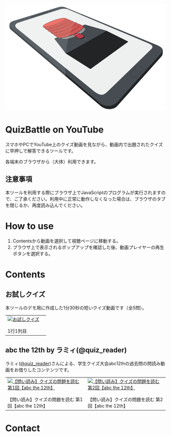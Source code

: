 <div style="text-align: center">
    <img src="https://raw.githubusercontent.com/t-yokota/quizBattle/master/docs/images/main-figure.png">
</div>

# QuizBattle on YouTube

スマホやPCでYouTube上のクイズ動画を見ながら、動画内で出題されたクイズに早押しで解答できるツールです。

各端末のブラウザから（大体）利用できます。

## 注意事項

本ツールを利用する際にブラウザ上でJavaScriptのプログラムが実行されますので、ご了承ください。利用中に正常に動作しなくなった場合は、ブラウザのタブを閉じるか、再度読み込んでください。

# How to use

1. Contentsから動画を選択して視聴ページに移動する。
1. ブラウザ上で表示されるポップアップを確認した後、動画プレイヤーの再生ボタンを選択する。

# Contents

## お試しクイズ

本ツールのデモ用に作成した1分30秒の短いクイズ動画です（全5問）。

<table class="contents">
    <tr>
        <td>
            <a href="https://srtjs.azurewebsites.net/?v=BHWd-HDorfY&surl=https://raw.githubusercontent.com/t-yokota/quizBattle/master/src/quizBattle.srt.js">
                <div class="sample-box">
                    <img class='thumbnail' src="https://i.ytimg.com/vi_webp/BHWd-HDorfY/sddefault.webp" alt="お試しクイズ">
                    <!-- <img class='youtube' src="https://img.icons8.com/color/50/000000/youtube-play.png"> -->
                </div>
            </a>
            <br>1行1列目
        </td>
        <td>
        </td>
    </tr>
</table>

## abc the 12th by ラミィ(@quiz_reader)

ラミィ([@quiz_reader](https://twitter.com/quiz_reader?s=20))さんによる、学生クイズ大会abc12thの過去問の問読み動画をお借りしたコンテンツです。

<table class="contents">
    <tr>
        <td>
            <a href="https://srtjs.azurewebsites.net/?v=BHWd-HDorfY&surl=https://raw.githubusercontent.com/t-yokota/quizBattle/master/src/quizBattle.srt.js">
                <div class="sample-box">
                    <img class='thumbnail' src="https://i.ytimg.com/vi_webp/ue9b06lFQG0/sddefault.webp" alt="【問い読み】クイズの問題を読む 第1回【abc the 12th】">
                    <!-- <img class='youtube' src="https://img.icons8.com/color/50/000000/youtube-play.png"> -->
                </div>
            </a>
            <br>【問い読み】クイズの問題を読む 第1回【abc the 12th】
        </td>
        <td>
            <a href="https://srtjs.azurewebsites.net/?v=BHWd-HDorfY&surl=https://raw.githubusercontent.com/t-yokota/quizBattle/master/src/quizBattle.srt.js">
                <div class="sample-box">
                    <img class='thumbnail' src="https://i.ytimg.com/vi_webp/Mlxs5v3bQK4/sddefault.webp" alt="【問い読み】クイズの問題を読む 第2回【abc the 12th】">
                    <!-- <img class='youtube' src="https://img.icons8.com/color/50/000000/youtube-play.png"> -->
                </div>
            </a>
            <br>【問い読み】クイズの問題を読む 第2回【abc the 12th】
        </td>
    </tr>
</table>

# Contact

